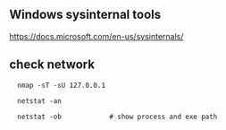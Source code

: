 

## Windows sysinternal tools
https://docs.microsoft.com/en-us/sysinternals/


## check network
```
  nmap -sT -sU 127.0.0.1

  netstat -an

  netstat -ob            # show process and exe path
```